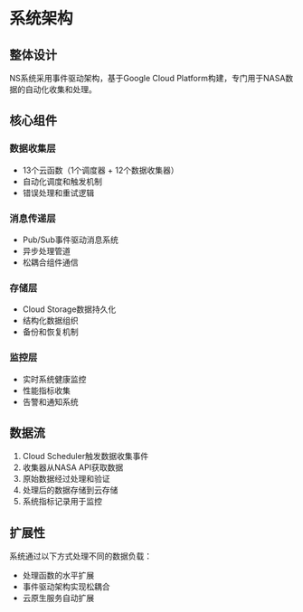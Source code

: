 # 系统架构

## 整体设计

NS系统采用事件驱动架构，基于Google Cloud Platform构建，专门用于NASA数据的自动化收集和处理。

## 核心组件

### 数据收集层
- 13个云函数（1个调度器 + 12个数据收集器）
- 自动化调度和触发机制
- 错误处理和重试逻辑

### 消息传递层
- Pub/Sub事件驱动消息系统
- 异步处理管道
- 松耦合组件通信

### 存储层
- Cloud Storage数据持久化
- 结构化数据组织
- 备份和恢复机制

### 监控层
- 实时系统健康监控
- 性能指标收集
- 告警和通知系统

## 数据流

1. Cloud Scheduler触发数据收集事件
2. 收集器从NASA API获取数据
3. 原始数据经过处理和验证
4. 处理后的数据存储到云存储
5. 系统指标记录用于监控

## 扩展性

系统通过以下方式处理不同的数据负载：
- 处理函数的水平扩展
- 事件驱动架构实现松耦合
- 云原生服务自动扩展
